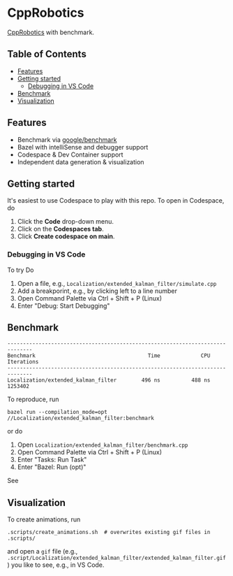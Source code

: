 # CppRobotics

[CppRobotics](https://github.com/onlytailei/CppRobotics) with benchmark.

## Table of Contents

* [Features](#features)
* [Getting started](#getting-started)
    * [Debugging in VS Code](#debugging-in-vs-code)
* [Benchmark](#localization)
* [Visualization](#visualization)

## Features

- Benchmark via [google/benchmark](https://github.com/google/benchmark)
- Bazel with intelliSense and debugger support
- Codespace & Dev Container support
- Independent data generation & visualization 

## Getting started

It's easiest to use Codespace to play with this repo.
To open in Codespace, do

1. Click the **Code** drop-down menu.
1. Click on the **Codespaces tab**.
1. Click **Create codespace on main**.

### Debugging in VS Code

To try Do

1. Open a file, e.g., `Localization/extended_kalman_filter/simulate.cpp`
1. Add a breakporint, e.g., by clicking left to a line number
1. Open Command Palette via Ctrl + Shift + P (Linux)
1. Enter "Debug: Start Debugging"

## Benchmark

```
------------------------------------------------------------------------------
Benchmark                                    Time             CPU   Iterations
------------------------------------------------------------------------------
Localization/extended_kalman_filter        496 ns          488 ns      1253402
```

To reproduce, run

```
bazel run --compilation_mode=opt //Localization/extended_kalman_filter:benchmark
```

or do

1. Open `Localization/extended_kalman_filter/benchmark.cpp`
1. Open Command Palette via Ctrl + Shift + P (Linux)
1. Enter "Tasks: Run Task"
1. Enter "Bazel: Run (opt)"

See 

## Visualization

To create animations, run
```
.scripts/create_animations.sh  # overwrites existing gif files in .scripts/
```

and open a `gif` file (e.g., `.script/Localization/extended_kalman_filter/extended_kalman_filter.gif`) you like to see, e.g., in VS Code.